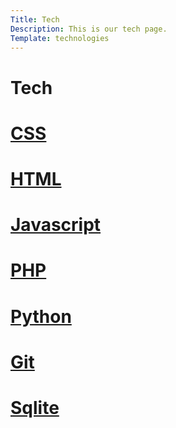 ```yaml
---
Title: Tech
Description: This is our tech page.
Template: technologies
---
```


Tech
==========================

<div class="css-box">
    <h1><a href="%base_url%?technology/css">CSS</h1>
</div>

<div class="html-box">
    <h1><a href="%base_url%?technology/html">HTML</h1>
</div>

<div class="javascript-box">
    <h1><a href="%base_url%?technology/javascript">Javascript</h1>
</div>

<div class="php-box">
    <h1><a href="%base_url%?technology/php">PHP</h1>
</div>

<div class="python-box">
    <h1><a href="%base_url%?technology/python">Python</h1>
</div>

<div class="git-box">
    <h1><a href="%base_url%?technology/git">Git</h1>
</div>

<div class="sqlite-box">
    <h1><a href="%base_url%?technology/sqlite">Sqlite</h1>
</div>
